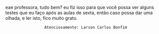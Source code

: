 eae professora, tudo bem?
eu fiz isso para que você possa ver
alguns testes que eu faço após as aulas
de sexta, então caso possa dar uma olhada,
e ler isto, fico muito grato.

                     Atenciosamente: Larson Carlos Bonfim
